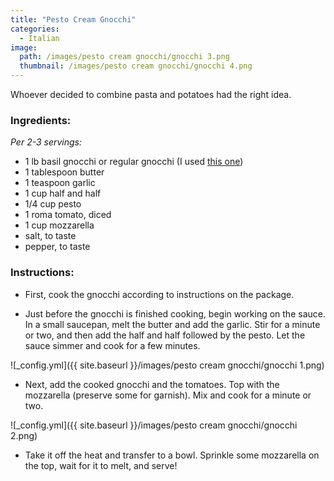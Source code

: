 ```yaml
---
title: "Pesto Cream Gnocchi"
categories:
  - Italian
image:
  path: /images/pesto cream gnocchi/gnocchi 3.png
  thumbnail: /images/pesto cream gnocchi/gnocchi 4.png
---
```


Whoever decided to combine pasta and potatoes had the right idea.

### Ingredients:

_Per 2-3 servings:_

* 1 lb basil gnocchi or regular gnocchi (I used [this one](https://www.kroger.com/p/private-selection-basil-pesto-gnocchi/0001111003254))
* 1 tablespoon butter
* 1 teaspoon garlic
* 1 cup half and half
* 1/4 cup pesto
* 1 roma tomato, diced
* 1 cup mozzarella
* salt, to taste
* pepper, to taste



### Instructions:

* First, cook the gnocchi according to instructions on the package.

* Just before the gnocchi is finished cooking, begin working on the sauce. In a small saucepan, melt the butter and add the garlic. Stir for a minute or two, and then add the half and half followed by the pesto. Let the sauce simmer and cook for a few minutes.

![_config.yml]({{ site.baseurl }}/images/pesto cream gnocchi/gnocchi 1.png)

* Next, add the cooked gnocchi and the tomatoes. Top with the mozzarella (preserve some for garnish). Mix and cook for a minute or two.

![_config.yml]({{ site.baseurl }}/images/pesto cream gnocchi/gnocchi 2.png)

* Take it off the heat and transfer to a bowl. Sprinkle some mozzarella on the top, wait for it to melt, and serve!


